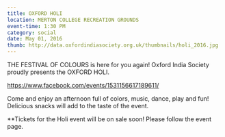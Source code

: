```yaml
---
title: OXFORD HOLI
location: MERTON COLLEGE RECREATION GROUNDS
event-time: 1:30 PM
category: social
date: May 01, 2016
thumb: http://data.oxfordindiasociety.org.uk/thumbnails/holi_2016.jpg
---
```


THE FESTIVAL OF COLOURS is here for you again!
Oxford India Society proudly presents the OXFORD HOLI.

https://www.facebook.com/events/1531156617189611/

Come and enjoy an afternoon full of colors, music, dance, play and fun! Delicious snacks will add to the taste of the event.

**Tickets for the Holi event will be on sale soon! Please follow the event page.
